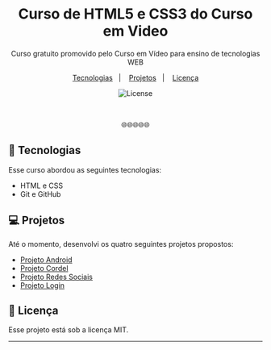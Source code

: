 <h1 align="center">Curso de HTML5 e CSS3 do Curso em Video</h1>

<p align="center">
 Curso gratuito promovido pelo Curso em Vídeo para ensino de tecnologias WEB<br/>
</p>

<p align="center">
  <a href="#-tecnologias">Tecnologias</a>&nbsp;&nbsp;&nbsp;|&nbsp;&nbsp;&nbsp;
  <a href="#-projetos">Projetos</a>&nbsp;&nbsp;&nbsp;|&nbsp;&nbsp;&nbsp;
  <a href="#memo-licença">Licença</a>
</p>

<p align="center">
  <img alt="License" src="https://img.shields.io/static/v1?label=license&message=MIT&color=49AA26&labelColor=000000">
</p>

<br>

<p align="center">
  🌐🌐🌐🌐🌐
</p>

## 🚀 Tecnologias
Esse curso abordou as seguintes tecnologias:
- HTML e CSS
- Git e GitHub


## 💻 Projetos
Até o momento, desenvolvi os quatro seguintes projetos propostos:
- <a href="https://mateusskv9.github.io/projeto-android/">Projeto Android</a>
- <a href="https://mateusskv9.github.io/projeto-cordel/">Projeto Cordel</a>
- <a href="https://mateusskv9.github.io/projeto-redes-social/">Projeto Redes Sociais</a>
- <a href="https://mateusskv9.github.io/projeto-login/">Projeto Login</a>


## :memo: Licença

Esse projeto está sob a licença MIT.

---
